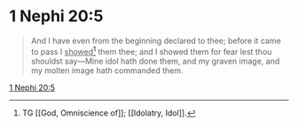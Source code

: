# 1 Nephi 20:5

> And I have even from the beginning declared to thee; before it came to pass I <u>showed</u>[^a] them thee; and I showed them for fear lest thou shouldst say—Mine idol hath done them, and my graven image, and my molten image hath commanded them.

[1 Nephi 20:5](https://www.churchofjesuschrist.org/study/scriptures/bofm/1-ne/20?lang=eng&id=p5#p5)


[^a]: TG [[God, Omniscience of]]; [[Idolatry, Idol]].
